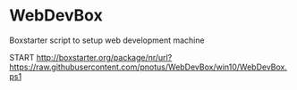 # WebDevBox
Boxstarter script to setup web development machine

START http://boxstarter.org/package/nr/url?https://raw.githubusercontent.com/pnotus/WebDevBox/win10/WebDevBox.ps1
